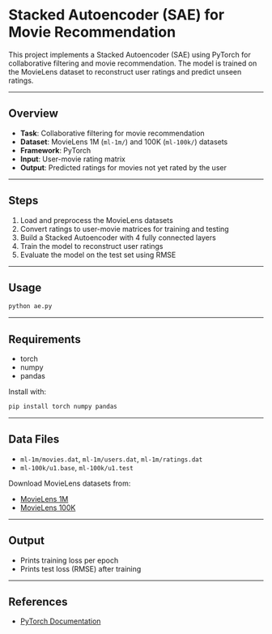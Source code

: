 # Stacked Autoencoder (SAE) for Movie Recommendation

This project implements a Stacked Autoencoder (SAE) using PyTorch for collaborative filtering and movie recommendation. The model is trained on the MovieLens dataset to reconstruct user ratings and predict unseen ratings.

---

## Overview

- **Task**: Collaborative filtering for movie recommendation
- **Dataset**: MovieLens 1M (`ml-1m/`) and 100K (`ml-100k/`) datasets
- **Framework**: PyTorch
- **Input**: User-movie rating matrix
- **Output**: Predicted ratings for movies not yet rated by the user

---

## Steps

1. Load and preprocess the MovieLens datasets
2. Convert ratings to user-movie matrices for training and testing
3. Build a Stacked Autoencoder with 4 fully connected layers
4. Train the model to reconstruct user ratings
5. Evaluate the model on the test set using RMSE

---

## Usage

```bash
python ae.py
```

---

## Requirements

- torch
- numpy
- pandas

Install with:

```bash
pip install torch numpy pandas
```

---

## Data Files

- `ml-1m/movies.dat`, `ml-1m/users.dat`, `ml-1m/ratings.dat`
- `ml-100k/u1.base`, `ml-100k/u1.test`

Download MovieLens datasets from:

- [MovieLens 1M](https://grouplens.org/datasets/movielens/1m/)
- [MovieLens 100K](https://grouplens.org/datasets/movielens/100k/)

---

## Output

- Prints training loss per epoch
- Prints test loss (RMSE) after training

---

## References

- [PyTorch Documentation](https://pytorch.org/)